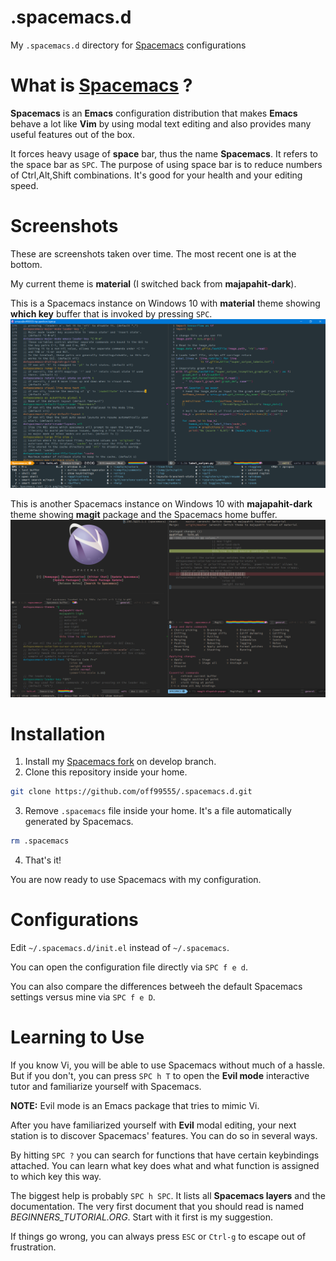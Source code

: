 # .spacemacs.d
My `.spacemacs.d` directory for [Spacemacs](https://github.com/syl20bnr/spacemacs)
configurations

# What is [Spacemacs](https://github.com/syl20bnr/spacemacs) ?
**Spacemacs** is an **Emacs** configuration distribution that makes **Emacs**
behave a lot like **Vim** by using modal text editing and also provides many
useful features out of the box.

It forces heavy usage of **space** bar, thus the name **Spacemacs**. It refers
to the space bar as `SPC`. The purpose of using space bar is to reduce numbers of
Ctrl,Alt,Shift combinations. It's good for your health and your editing speed.

# Screenshots
These are screenshots taken over time. The most recent one is at the bottom.

My current theme is **material** (I switched back from **majapahit-dark**).

This is a Spacemacs instance on Windows 10 with **material** theme showing **which
key** buffer that is invoked by pressing `SPC`.
[![2016-12-12_23-42-18.png](screenshots/2016-12-12_23-42-18.png)
](screenshots/2016-12-12_23-42-18.png?raw=true)

This is another Spacemacs instance on Windows 10 with **majapahit-dark** theme
showing **magit** package and the Spacemacs home buffer.
[![2016-12-13_21-35-23.png](screenshots/2016-12-13_21-35-23.png)
](screenshots/2016-12-13_21-35-23.png?raw=true)


# Installation
1. Install my [Spacemacs fork](https://github.com/off99555/spacemacs/tree/develop)
  on develop branch.
2. Clone this repository inside your home.

  ```bash
  git clone https://github.com/off99555/.spacemacs.d.git
  ```
3. Remove `.spacemacs` file inside your home.
  It's a file automatically generated by Spacemacs.

  ```bash
  rm .spacemacs
  ```
4. That's it!

  You are now ready to use Spacemacs with my configuration.

# Configurations
Edit `~/.spacemacs.d/init.el` instead of `~/.spacemacs`.

You can open the configuration file directly via `SPC f e d`.

You can also compare the differences betweeh the default Spacemacs settings
versus mine via `SPC f e D`.

# Learning to Use
If you know Vi, you will be able to use Spacemacs without much of a hassle.
But if you don't, you can press `SPC h T` to open the **Evil mode** interactive
tutor and familiarize yourself with Spacemacs.

**NOTE:** Evil mode is an Emacs package that tries to mimic Vi.

After you have familiarized yourself with **Evil** modal editing, your next
station is to discover Spacemacs' features. You can do so in several ways.

By hitting `SPC ?` you can search for functions that have certain keybindings
attached. You can learn what key does what and what function is assigned to
which key this way.

The biggest help is probably `SPC h SPC`. It lists all **Spacemacs layers** and
the documentation. The very first document that you should read is named
*BEGINNERS_TUTORIAL.ORG*. Start with it first is my suggestion.

If things go wrong, you can always press `ESC` or `Ctrl-g` to escape out of
frustration.
